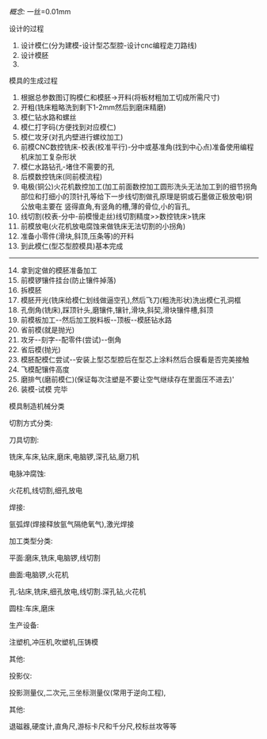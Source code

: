 *概念:*
一丝=0.01mm

设计的过程

1.  设计模仁(分为建模-设计型芯型腔-设计cnc编程走刀路线)
2.  设计模胚
3.    
模具的生成过程

1.  根据总参数图订购模仁和模胚->开料(将板材粗加工切成所需尺寸)
2.  开粗(铣床粗略洗到剩下1-2mm然后到磨床精磨)
3.  模仁钻水路和螺丝
4.  模仁打字码(方便找到对应模仁)
5.  模仁攻牙(对孔内壁进行螺纹加工)
6.  前模CNC数控铣床-校表(校准平行)-分中或基准角(找到中心点)准备使用编程机床加工复杂形状
7.  模仁水路钻孔-堵住不需要的孔
8.  后模数控铣床(同前模流程)
9.  电极(铜公)火花机数控加工(加工前面数控加工圆形洗头无法加工到的细节拐角部位和打细小的顶针孔等给下一步线切割做孔原理是铜或石墨做正极放电)铜公放电主要在 竖得直角,有竖角的槽,薄的骨位,小的盲孔,
10.  线切割(校表-分中-前模慢走丝)线切割精度>>数控铣床>铣床
11.  前模放电(火花机放电腐蚀来做铣床无法切割的小拐角)
12.  准备小零件(滑块,斜顶,压条等)的开料
13.  到此模仁(型芯型腔模具)基本完成

-----------------------------------------------------

14.  拿到定做的模胚准备加工
15.  前模锣镶件挂台(防止镶件掉落)
16.  拆模胚
17.  模胚开光(铣床给模仁划线做逼空孔),然后飞刀(粗洗形状)洗出模仁孔洞框
18.  孔倒角(铣床),踩顶针头,磨镶件,镶针,滑块,斜契,滑块镶件槽,斜顶
19.  前模板加工--然后加工脱料板--顶板--模胚钻水路
20.  省前模(就是抛光)
21.  攻牙--刻字--配零件(尝试)--倒角
22.  省后模(抛光)
23.  模胚配模仁尝试--安装上型芯型腔后在型芯上涂料然后合膜看是否完美接触
24.  飞模配镶件高度
25.  磨排气(磨前模仁)(保证每次注塑是不要让空气继续存在里面压不进去)'
26.  装模-试模 完毕

  

  

模具制造机械分类

切割方式分类:

刀具切割:

铣床,车床,钻床,磨床,电脑锣,深孔钻,磨刀机

电脉冲腐蚀:

火花机,线切割,细孔放电

焊接:

氩弧焊(焊接释放氩气隔绝氧气),激光焊接

加工类型分类:

平面:磨床,铣床,电脑锣,线切割

曲面:电脑锣,火花机

孔:钻床,铣床,细孔放电,线切割.深孔钻,火花机

圆柱:车床,磨床

生产设备:

注塑机,冲压机,吹塑机,压铸模

其他:

投影仪:

投影测量仪,二次元,三坐标测量仪(常用于逆向工程),

其他:

退磁器,硬度计,直角尺,游标卡尺和千分尺,校标丝攻等等